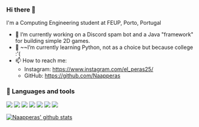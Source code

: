### Hi there 👋

I'm a Computing Engineering student at FEUP, Porto, Portugal 

- 🔭 I’m currently working on a Discord spam bot and a Java "framework" for building simple 2D games.
- 🌱 ~~I’m currently learning Python, not as a choice but because college :'( 
- 📫 How to reach me: <ul><li>Instagram: https://www.instagram.com/el_peras25/</li> <li>GitHub: https://github.com/Naapperas</li></ul>

### :wrench: Languages and tools 

![](https://img.shields.io/badge/OS-Linux-informational?style=flat&logo=linux&logoColor=white&color=2bbc8a)
![](https://img.shields.io/badge/OS-Windows-informational?style=flat&logo=windows&logoColor=white&color=2bbc8a)
![](https://img.shields.io/badge/Language-Java-informational?style=flat&logo=java&logoColor=white&color=2bbc8a)
![](https://img.shields.io/badge/Language-Python-informational?style=flat&logo=python&logoColor=white&color=2bbc8a)
![](https://img.shields.io/badge/Editor-Eclipse-informational?style=flat&logo=eclipse&logoColor=white&color=2bbc8a) 
![](https://img.shields.io/badge/Editor-Spyder-informational?style=flat&logo=SpyderColor=white&color=2bbc8a) 
![](https://img.shields.io/badge/Tools-Git-informational?style=flat&logo=Git&logoColor=white&color=2bbc8a)

[![Naapperas' github stats](https://github-readme-stats.vercel.app/api?username=Naapperas)](https://github.com/anuraghazra/github-readme-stats)


